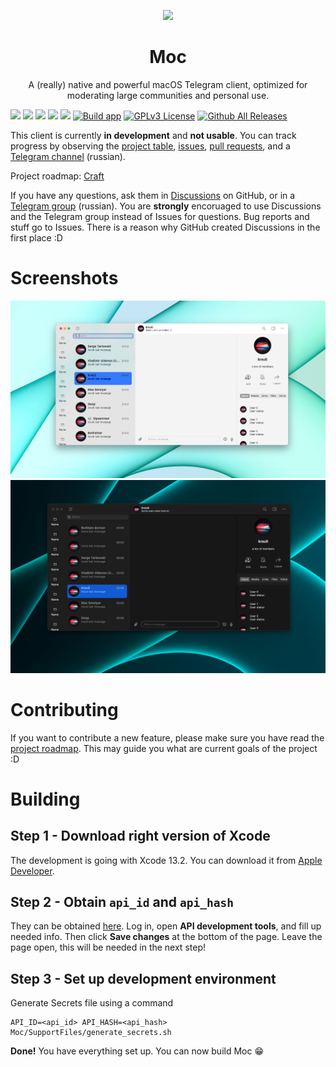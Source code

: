 <p align="center">
  <img src="https://github.com/ggoraa/moc/raw/master/Moc/Assets.xcassets/AppIcon.appiconset/icon_256x256.png">
</p>

<h1 align="center">Moc</h1>

<p align="center">
A (really) native and powerful macOS Telegram client, optimized
for moderating large communities and personal use. 
</p>

![](https://img.shields.io/badge/platform-macOS-000000?style=flat&logo=apple&logoColor=white)
![](https://img.shields.io/badge/minimum%20OS-macOS%2012-blueviolet?style=flat&logo=apple&logoColor=white)
![](https://img.shields.io/badge/Swift%205.5-FA7343?style=flat&logo=swift&logoColor=white)
![](https://img.shields.io/badge/SwiftUI-2E00F1?style=flat&logo=swift&logoColor=white)
![](https://img.shields.io/badge/Telegram-2CA5E0?style=flat&logo=telegram&logoColor=white)
[![Build app](https://github.com/ggoraa/moc/actions/workflows/build.yml/badge.svg)](https://github.com/ggoraa/moc/actions/workflows/build.yml)
[![GPLv3 License](https://img.shields.io/badge/License-GPL%20v3-yellow.svg?style=flat)](https://opensource.org/licenses/)
[![Github All Releases](https://img.shields.io/github/downloads/ggoraa/moc/total.svg?style=flat)]() 

This client is currently **in development** and **not usable**. You can track progress by observing the [project table](https://github.com/users/ggoraa/projects/1/views/4), [issues](https://github.com/ggoraa/moc/issues), [pull requests](https://github.com/ggoraa/moc/pulls), and a [Telegram channel](https://t.me/moc_updates_ru) (russian).

Project roadmap: [Craft](https://www.craft.do/s/rmUOSbIPXTVbCY)

If you have any questions, ask them in [Discussions](https://github.com/ggoraa/moc/discussions) on GitHub, or in a [Telegram group](https://t.me/moc_discussion) (russian). You are **strongly** encoruaged to use Discussions and the Telegram group instead of Issues for questions. Bug reports and stuff go to Issues. There is a reason why GitHub created Discussions in the first place :D

# Screenshots
![](images/screenshots/light/main.png)
![](images/screenshots/dark/main.png)

# Contributing

If you want to contribute a new feature, please make sure you have read the [project roadmap](https://www.craft.do/s/rmUOSbIPXTVbCY). This may guide you what are current goals of the project :D

# Building

## Step 1 - Download right version of Xcode

The development is going with Xcode 13.2. You can download it from
[Apple Developer](https://developer.apple.com/download/release/).

## Step 2 - Obtain `api_id` and `api_hash`

They can be obtained [here](https://my.telegram.org/). Log in, open **API development tools**, and fill up needed info. Then click **Save changes**
at the bottom of the page. Leave the page open, this will be needed in the next step!

## Step 3 - Set up development environment

Generate Secrets file using a command
```shell
API_ID=<api_id> API_HASH=<api_hash> Moc/SupportFiles/generate_secrets.sh
```

**Done!** You have everything set up. You can now build Moc 😁
